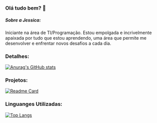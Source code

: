 ### Olá tudo bem? 👋

##### Sobre a Jessica:
Iniciante na área de TI/Programação. Estou empolgada e incrivelmente apaixada por tudo que estou aprendendo, uma área que permite me desenvolver e enfrentar novos desafios a cada dia. 

### Detalhes:

[![Anurag's GitHub stats](https://github-readme-stats.vercel.app/api?username=Jessycrys&show_icons=true&theme=dark)](https://github.com/anuraghazra/github-readme-stats)

### Projetos:

[![Readme Card](https://github-readme-stats.vercel.app/api/pin/?username=Jessycrys&repo=TikTok---Projeto-workshop-Ebac&theme=dark)](https://github.com/anuraghazra/github-readme-stats)

### Linguanges Utilizadas:

[![Top Langs](https://github-readme-stats.vercel.app/api/top-langs/?username=Jessycrys&layout=compact)](https://github.com/anuraghazra/github-readme-stats)
